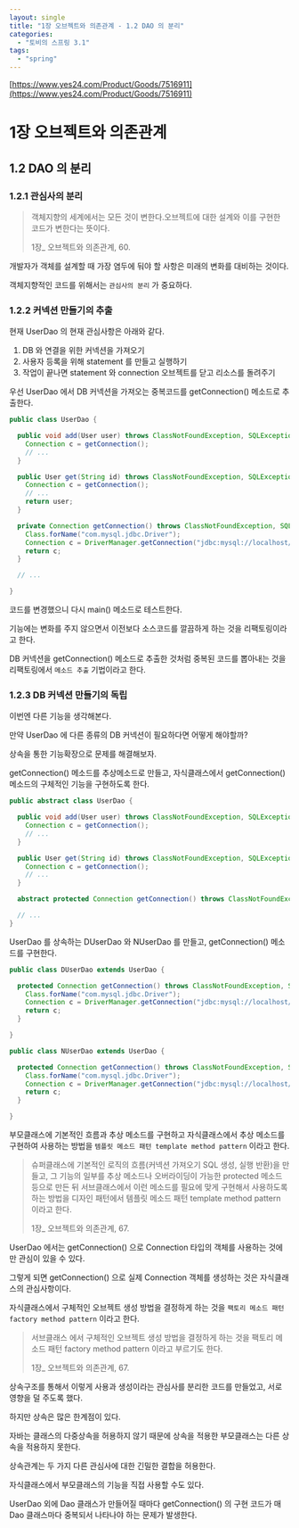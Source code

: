 ```yaml
---
layout: single
title: "1장 오브젝트와 의존관계 - 1.2 DAO 의 분리"
categories:
  - "토비의 스프링 3.1"
tags:
  - "spring"
---
```


[https://www.yes24.com/Product/Goods/7516911](https://www.yes24.com/Product/Goods/7516911)

# 1장 오브젝트와 의존관계

## 1.2 DAO 의 분리

### 1.2.1 관심사의 분리

> 객체지향의 세계에서는 모든 것이 변한다.오브젝트에 대한 설계와 이를 구현한 코드가 변한다는 뜻이다.
> 
> 1장_ 오브젝트와 의존관계, 60.

개발자가 객체를 설계할 때 가장 염두에 둬야 할 사항은 미래의 변화를 대비하는 것이다.

객체지향적인 코드를 위해서는 `관심사의 분리` 가 중요하다.

### 1.2.2 커넥션 만들기의 추출

현재 UserDao 의 현재 관심사항은 아래와 같다.

1. DB 와 연결을 위한 커넥션을 가져오기
2. 사용자 등록을 위해 statement 를 만들고 실행하기
3. 작업이 끝나면 statement 와 connection 오브젝트를 닫고 리소스를 돌려주기

우선 UserDao 에서 DB 커넥션을 가져오는 중복코드를 getConnection() 메소드로 추출한다.

```java
public class UserDao {

  public void add(User user) throws ClassNotFoundException, SQLException {
    Connection c = getConnection();
    // ...
  }

  public User get(String id) throws ClassNotFoundException, SQLException {
    Connection c = getConnection();
    // ...
    return user;
  }

  private Connection getConnection() throws ClassNotFoundException, SQLException {
    Class.forName("com.mysql.jdbc.Driver");
    Connection c = DriverManager.getConnection("jdbc:mysql://localhost/springbook?characterEncoding=UTF-8", "spring", "book");
    return c;
  }

  // ...

}
```

코드를 변경했으니 다시 main() 메소드로 테스트한다.

기능에는 변화를 주지 않으면서 이전보다 소스코드를 깔끔하게 하는 것을 리팩토링이라고 한다.

DB 커넥션을 getConnection() 메소드로 추출한 것처럼 중복된 코드를 뽑아내는 것을 리팩토링에서 `메소드 추출` 기법이라고 한다.

### 1.2.3 DB 커넥션 만들기의 독립

이번엔 다른 기능을 생각해본다.

만약 UserDao 에 다른 종류의 DB 커넥션이 필요하다면 어떻게 해야할까?

상속을 통한 기능확장으로 문제를 해결해보자.

getConnection() 메소드를 추상메소드로 만들고, 자식클래스에서 getConnection() 메소드의 구체적인 기능을 구현하도록 한다.

```java
public abstract class UserDao {

  public void add(User user) throws ClassNotFoundException, SQLException {
    Connection c = getConnection();
    // ...
  }

  public User get(String id) throws ClassNotFoundException, SQLException {
    Connection c = getConnection();
    // ...
  }

  abstract protected Connection getConnection() throws ClassNotFoundException, SQLException ;

  // ...
}
```

UserDao 를 상속하는 DUserDao 와 NUserDao 를 만들고, getConnection() 메소드를 구현한다.

```java
public class DUserDao extends UserDao {

  protected Connection getConnection() throws ClassNotFoundException, SQLException {
    Class.forName("com.mysql.jdbc.Driver");
    Connection c = DriverManager.getConnection("jdbc:mysql://localhost/springbook?characterEncoding=UTF-8", "spring", "book");
    return c;
  }

}
```

```java
public class NUserDao extends UserDao {

  protected Connection getConnection() throws ClassNotFoundException, SQLException {
    Class.forName("com.mysql.jdbc.Driver");
    Connection c = DriverManager.getConnection("jdbc:mysql://localhost/springbook?characterEncoding=UTF-8", "spring", "book");
    return c;
  }

}
```

부모클래스에 기본적인 흐름과 추상 메소드를 구현하고 자식클래스에서 추상 메소드를 구현하여 사용하는 방법을 `템플릿 메소드 패턴 template method pattern` 이라고 한다.

> 슈퍼클래스에 기본적인 로직의 흐름(커넥션 가져오기 SQL 생성, 실행 반환)을 만들고, 그 기능의 일부를 추상 메소드나 오버라이딩이 가능한 protected 메소드 등으로 만든 뒤 서브클래스에서 이런 메소드를 필요에 맞게 구현해서 사용하도록 하는 방법을 디자인 패턴에서 템플릿 메소드 패턴 template method pattern 이라고 한다.
>
> 1장_ 오브젝트와 의존관계, 67.

UserDao 에서는 getConnection() 으로 Connection 타입의 객체를 사용하는 것에만 관심이 있을 수 있다.

그렇게 되면 getConnection() 으로 실제 Connection 객체를 생성하는 것은 자식클래스의 관심사항이다.

자식클래스에서 구체적인 오브젝트 생성 방법을 결정하게 하는 것을 `팩토리 메소드 패턴 factory method pattern` 이라고 한다.

> 서브클래스 에서 구체적인 오브젝트 생성 방법을 결정하게 하는 것을 팩토리 메소드 패턴 factory method pattern 이라고 부르기도 한다.
> 
> 1장_ 오브젝트와 의존관계, 67.

상속구조를 통해서 이렇게 사용과 생성이라는 관심사를 분리한 코드를 만들었고, 서로 영향을 덜 주도록 했다.

하지만 상속은 많은 한계점이 있다.

자바는 클래스의 다중상속을 허용하지 않기 때문에 상속을 적용한 부모클래스는 다른 상속을 적용하지 못한다.

상속관계는 두 가지 다른 관심사에 대한 긴밀한 결합을 허용한다.

자식클래스에서 부모클래스의 기능을 직접 사용할 수도 있다.

UserDao 외에 Dao 클래스가 만들어질 때마다 getConnection() 의 구현 코드가 매 Dao 클래스마다 중복되서 나타나야 하는 문제가 발생한다.

